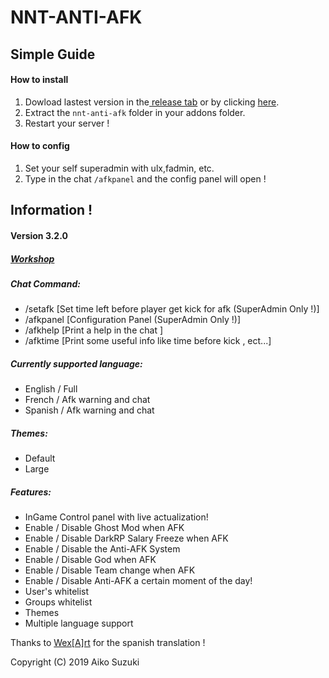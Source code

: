 # NNT-ANTI-AFK
## Simple Guide
#### How to install
1. Dowload lastest version in the[ release tab](http://https://github.com/Aiko-Suzuki/NNT-Anti-AFK/releases/latest/ " release tab") or by clicking [here](https://github.com/Aiko-Suzuki/NNT-Anti-AFK/releases/latest/download/nnt-anti-afk.zip "here").
2. Extract the `nnt-anti-afk` folder in your addons folder.
3. Restart your server !

#### How to config
1. Set your self superadmin with ulx,fadmin, etc.
2. Type in the chat `/afkpanel` and the config panel will open !

## Information !

#### Version 3.2.0 
##### [Workshop](https://steamcommunity.com/sharedfiles/filedetails/?id=1659857487 "Workshop")

##### Chat Command:
- /setafk [Set time left before player get kick for afk (SuperAdmin Only !)]
- /afkpanel [Configuration Panel (SuperAdmin Only !)]
- /afkhelp [Print a help in the chat ]
- /afktime [Print some useful info like time before kick , ect...]

##### Currently supported language:
- English / Full
- French / Afk warning and chat
- Spanish / Afk warning and chat

##### Themes:
- Default
- Large

##### Features:
- InGame Control panel with live actualization!
- Enable / Disable Ghost Mod when AFK
- Enable / Disable DarkRP Salary Freeze when AFK 
- Enable / Disable the Anti-AFK System 
- Enable / Disable God when AFK
- Enable / Disable Team change when AFK
- Enable / Disable Anti-AFK a certain moment of the day!
- User's whitelist 
- Groups whitelist
- Themes
- Multiple language support

Thanks to [Wex[A]rt](https://steamcommunity.com/sharedfiles/filedetails/?id=1659857487) for the spanish translation !

Copyright (C) 2019 Aiko Suzuki
